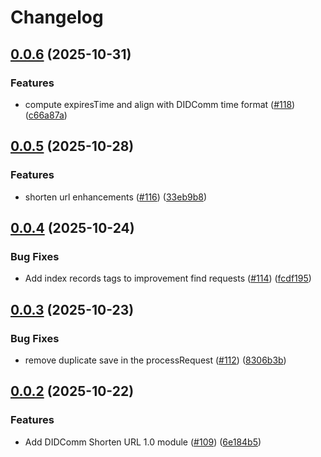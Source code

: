 # Changelog

## [0.0.6](https://github.com/2060-io/credo-ts-didcomm-ext/compare/@2060.io/credo-ts-didcomm-shorten-url@v0.0.5...@2060.io/credo-ts-didcomm-shorten-url@v0.0.6) (2025-10-31)


### Features

* compute expiresTime and align with DIDComm time format ([#118](https://github.com/2060-io/credo-ts-didcomm-ext/issues/118)) ([c66a87a](https://github.com/2060-io/credo-ts-didcomm-ext/commit/c66a87aa1e36d50480cdb08ca7d82ba508596ec9))

## [0.0.5](https://github.com/2060-io/credo-ts-didcomm-ext/compare/@2060.io/credo-ts-didcomm-shorten-url@v0.0.4...@2060.io/credo-ts-didcomm-shorten-url@v0.0.5) (2025-10-28)


### Features

* shorten url enhancements ([#116](https://github.com/2060-io/credo-ts-didcomm-ext/issues/116)) ([33eb9b8](https://github.com/2060-io/credo-ts-didcomm-ext/commit/33eb9b89d3b1b2d2d98250a98d79b58189e3d700))

## [0.0.4](https://github.com/2060-io/credo-ts-didcomm-ext/compare/@2060.io/credo-ts-didcomm-shorten-url@v0.0.3...@2060.io/credo-ts-didcomm-shorten-url@v0.0.4) (2025-10-24)


### Bug Fixes

* Add index records tags to improvement find requests ([#114](https://github.com/2060-io/credo-ts-didcomm-ext/issues/114)) ([fcdf195](https://github.com/2060-io/credo-ts-didcomm-ext/commit/fcdf1958314560638bf709790bcf01138f6bbc5d))

## [0.0.3](https://github.com/2060-io/credo-ts-didcomm-ext/compare/@2060.io/credo-ts-didcomm-shorten-url@v0.0.2...@2060.io/credo-ts-didcomm-shorten-url@v0.0.3) (2025-10-23)


### Bug Fixes

* remove duplicate save in the processRequest ([#112](https://github.com/2060-io/credo-ts-didcomm-ext/issues/112)) ([8306b3b](https://github.com/2060-io/credo-ts-didcomm-ext/commit/8306b3bee7d902e9d97263d0af6f3f5d41bc4f18))

## [0.0.2](https://github.com/2060-io/credo-ts-didcomm-ext/compare/@2060.io/credo-ts-didcomm-shorten-url@v0.0.1...@2060.io/credo-ts-didcomm-shorten-url@v0.0.2) (2025-10-22)


### Features

* Add DIDComm Shorten URL 1.0 module ([#109](https://github.com/2060-io/credo-ts-didcomm-ext/issues/109)) ([6e184b5](https://github.com/2060-io/credo-ts-didcomm-ext/commit/6e184b5b44196e8f4d21d07c19679487286137b2))
